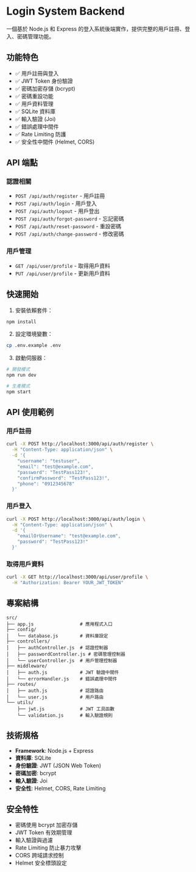 # Login System Backend

一個基於 Node.js 和 Express 的登入系統後端實作，提供完整的用戶註冊、登入、密碼管理功能。

## 功能特色

- ✅ 用戶註冊與登入
- ✅ JWT Token 身份驗證
- ✅ 密碼加密存儲 (bcrypt)
- ✅ 密碼重設功能
- ✅ 用戶資料管理
- ✅ SQLite 資料庫
- ✅ 輸入驗證 (Joi)
- ✅ 錯誤處理中間件
- ✅ Rate Limiting 防護
- ✅ 安全性中間件 (Helmet, CORS)

## API 端點

### 認證相關
- `POST /api/auth/register` - 用戶註冊
- `POST /api/auth/login` - 用戶登入
- `POST /api/auth/logout` - 用戶登出
- `POST /api/auth/forgot-password` - 忘記密碼
- `POST /api/auth/reset-password` - 重設密碼
- `POST /api/auth/change-password` - 修改密碼

### 用戶管理
- `GET /api/user/profile` - 取得用戶資料
- `PUT /api/user/profile` - 更新用戶資料

## 快速開始

1. 安裝依賴套件：
```bash
npm install
```

2. 設定環境變數：
```bash
cp .env.example .env
```

3. 啟動伺服器：
```bash
# 開發模式
npm run dev

# 生產模式
npm start
```

## API 使用範例

### 用戶註冊
```bash
curl -X POST http://localhost:3000/api/auth/register \
  -H "Content-Type: application/json" \
  -d '{
    "username": "testuser",
    "email": "test@example.com",
    "password": "TestPass123!",
    "confirmPassword": "TestPass123!",
    "phone": "0912345678"
  }'
```

### 用戶登入
```bash
curl -X POST http://localhost:3000/api/auth/login \
  -H "Content-Type: application/json" \
  -d '{
    "emailOrUsername": "test@example.com",
    "password": "TestPass123!"
  }'
```

### 取得用戶資料
```bash
curl -X GET http://localhost:3000/api/user/profile \
  -H "Authorization: Bearer YOUR_JWT_TOKEN"
```

## 專案結構

```
src/
├── app.js                 # 應用程式入口
├── config/
│   └── database.js        # 資料庫設定
├── controllers/
│   ├── authController.js  # 認證控制器
│   ├── passwordController.js # 密碼管理控制器
│   └── userController.js  # 用戶管理控制器
├── middleware/
│   ├── auth.js            # JWT 驗證中間件
│   └── errorHandler.js    # 錯誤處理中間件
├── routes/
│   ├── auth.js            # 認證路由
│   └── user.js            # 用戶路由
└── utils/
    ├── jwt.js             # JWT 工具函數
    └── validation.js      # 輸入驗證規則
```

## 技術規格

- **Framework**: Node.js + Express
- **資料庫**: SQLite
- **身份驗證**: JWT (JSON Web Token)
- **密碼加密**: bcrypt
- **輸入驗證**: Joi
- **安全性**: Helmet, CORS, Rate Limiting

## 安全特性

- 密碼使用 bcrypt 加密存儲
- JWT Token 有效期管理
- 輸入驗證與過濾
- Rate Limiting 防止暴力攻擊
- CORS 跨域請求控制
- Helmet 安全標頭設定